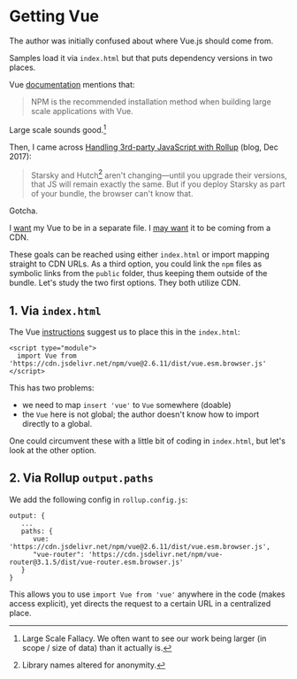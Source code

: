 # Getting Vue

The author was initially confused about where Vue.js should come from.

Samples load it via `index.html` but that puts dependency versions in two places.

Vue [documentation](https://vuejs.org/v2/guide/installation.html#NPM) mentions that:

>NPM is the recommended installation method when building large scale applications with Vue.

Large scale sounds good.[^1-fallacy]

[^1-fallacy]: Large Scale Fallacy. We often want to see our work being larger (in scope / size of data) than it actually is.

Then, I came across [Handling 3rd-party JavaScript with Rollup](https://engineering.mixmax.com/blog/rollup-externals/) (blog, Dec 2017):

>Starsky and Hutch[^2-names] aren't changing—until you upgrade their versions, that JS will remain exactly the same. But if you deploy Starsky as part of your bundle, the browser can't know that.

[^2-names]: Library names altered for anonymity.

Gotcha. 

I <u>want</u> my Vue to be in a separate file. I <u>may want</u> it to be coming from a CDN.

These goals can be reached using either `index.html` or import mapping straight to CDN URLs. As a third option, you could link the `npm` files as symbolic links from the `public` folder, thus keeping them outside of the bundle. Let's study the two first options. They both utilize CDN.


## 1. Via `index.html`

The Vue [instructions](https://vuejs.org/v2/guide/installation.html#CDN) suggest us to place this in the `index.html`:

```
<script type="module">
  import Vue from 'https://cdn.jsdelivr.net/npm/vue@2.6.11/dist/vue.esm.browser.js'
</script>
```

This has two problems:

- we need to map `insert 'vue'` to `Vue` somewhere (doable)
- the `Vue` here is not global; the author doesn't know how to import directly to a global.

One could circumvent these with a little bit of coding in `index.html`, but let's look at the other option. 


## 2. Via Rollup `output.paths`

We add the following config in `rollup.config.js`:

```
output: {
   ...   
   paths: {
      vue: 'https://cdn.jsdelivr.net/npm/vue@2.6.11/dist/vue.esm.browser.js',
      "vue-router": 'https://cdn.jsdelivr.net/npm/vue-router@3.1.5/dist/vue-router.esm.browser.js'
   }
} 
```

This allows you to use `import Vue from 'vue'` anywhere in the code (makes access explicit), yet directs the request to a certain URL in a centralized place.


